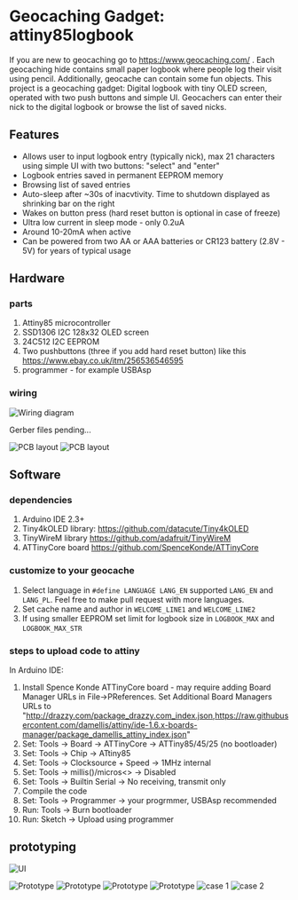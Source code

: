 # Geocaching Gadget: attiny85logbook
If you are new to geocaching go to https://www.geocaching.com/ .
Each geocaching hide contains small paper logbook where people log their visit using pencil. 
Additionally, geocache can contain some fun objects.
This project is a geocaching gadget: Digital logbook with tiny OLED screen, operated with two push buttons and simple UI.
Geocachers can enter their nick to the digital logbook or browse the list of saved nicks.

## Features

* Allows user to input logbook entry (typically nick), max 21 characters using simple UI with two buttons: "select" and "enter"
* Logbook entries saved in permanent EEPROM memory
* Browsing list of saved entries
* Auto-sleep after ~30s of inacvtivity. Time to shutdown displayed as shrinking bar on the right
* Wakes on button press (hard reset button is optional in case of freeze)
* Ultra low current in sleep mode - only 0.2uA
* Around 10-20mA when active
* Can be powered from two AA or AAA batteries or CR123 battery (2.8V - 5V) for years of typical usage

## Hardware

### parts

1. Attiny85 microcontroller
2. SSD1306 I2C 128x32 OLED screen
3. 24C512 I2C EEPROM
4. Two pushbuttons (three if you add hard reset button) like this https://www.ebay.co.uk/itm/256536546595
5. programmer - for example USBAsp

### wiring

![Wiring diagram](https://github.com/panjanek/attiny85logbook/blob/1ffeb83ed07bc96e832b7d160870b4c904d53575/img/schematic.png "wiring diagram")

Gerber files pending...

![PCB layout](https://github.com/panjanek/attiny85logbook/blob/56c55d54027ca20edaae7995184f9218e9bcb9b6/img/logbook1-pcb.png "PCB layout")
![PCB layout](https://github.com/panjanek/attiny85logbook/blob/56c55d54027ca20edaae7995184f9218e9bcb9b6/img/logbook1-3d.png "PCB layout")

## Software

### dependencies
1. Arduino IDE 2.3+
2. Tiny4kOLED library: https://github.com/datacute/Tiny4kOLED
3. TinyWireM library https://github.com/adafruit/TinyWireM
4. ATTinyCore board https://github.com/SpenceKonde/ATTinyCore

### customize to your geocache
1. Select language in `#define LANGUAGE LANG_EN` supported `LANG_EN` and `LANG_PL`. Feel free to make pull request with more languages.
2. Set cache name and author in `WELCOME_LINE1` and `WELCOME_LINE2`
3. If using smaller EEPROM set limit for logbook size in `LOGBOOK_MAX` and `LOGBOOK_MAX_STR` 

### steps to upload code to attiny
In Arduino IDE:
1. Install Spence Konde ATTinyCore board - may require adding  Board Manager URLs in File->PReferences. Set Additional Board Managers URLs to "http://drazzy.com/package_drazzy.com_index.json,https://raw.githubusercontent.com/damellis/attiny/ide-1.6.x-boards-manager/package_damellis_attiny_index.json"
2. Set: Tools -> Board -> ATTinyCore -> ATTiny85/45/25 (no bootloader)
3. Set: Tools -> Chip -> ATtiny85
4. Set: Tools -> Clocksource + Speed -> 1MHz internal
5. Set: Tools -> millis()/micros<> -> Disabled
6. Set: Tools -> Builtin Serial -> No receiving, transmit only
7. Compile the code
8. Set: Tools -> Programmer -> your progrmmer, USBAsp recommended
9. Run: Tools -> Burn bootloader
10. Run: Sketch -> Upload using programmer

## prototyping

![UI](https://github.com/panjanek/attiny85logbook/blob/43c535eb7904cd81590bfdfc12cc7b34f31d3815/img/animation.gif "ui")

![Prototype](https://github.com/panjanek/attiny85logbook/blob/43c535eb7904cd81590bfdfc12cc7b34f31d3815/img/logbook1-proto-s.png "prototype")
![Prototype](https://github.com/panjanek/attiny85logbook/blob/43c535eb7904cd81590bfdfc12cc7b34f31d3815/img/logbook1-menu.png "prototype")
![Prototype](https://github.com/panjanek/attiny85logbook/blob/43c535eb7904cd81590bfdfc12cc7b34f31d3815/img/logbook1-input.png "prototype")
![Prototype](https://github.com/panjanek/attiny85logbook/blob/43c535eb7904cd81590bfdfc12cc7b34f31d3815/img/logbook1-browsing.png "prototype")
![case 1](https://github.com/panjanek/attiny85logbook/blob/ca09125d848bf7212f28f501e1ca2bf573f435aa/img/logbook1-case1-s.png "case")
![case 2](https://github.com/panjanek/attiny85logbook/blob/ca09125d848bf7212f28f501e1ca2bf573f435aa/img/logbook1-case2-s.png "case")




   
